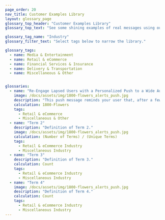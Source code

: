 ```yaml
---
page_order: 20
nav_title: Customer Examples Library
layout: glossary_page
glossary_top_header: "Customer Examples Library"
glossary_top_text: "See some shining examples of real messages using our Campaigns and Canvas tools!"

glossary_tag_name: "Industry"
glossary_filter_text: "Select tags below to narrow the library."

glossary_tags:
  - name: Media & Entertainment
  - name: Retail & eCommerce
  - name: Financial Services & Insurance
  - name: Delivery & Transportation
  - name: Miscellaneous & Other


glossaries:
  - name: "Re-Engage Lapsed Users with a Personalized Push to a Wide Audience"
    image: /docs/assets/img/1800-flowers_alerts_push.jpg
    description: "This push message reminds your user that, after a few weeks of no purchases or between holidays, there are still flowers just waiting to be bought! Who cares who they're for - there is no need for a special occasion! Treat your self. <br> As you can see, this message uses personalization and emojis to really connect with customers."
    calculation: 1800-Flowers
    tags:
      - Retail & eCommerce
      - Miscellaneous & Other
  - name: "Term 2"
    description: "Definition of Term 2."
    image: /docs/assets/img/1800-flowers_alerts_push.jpg
    calculation: (Number of Terms) / (Unique Terms)
    tags:
      - Retail & eCommerce Industry
      - Miscellaneous Industry
  - name: "Term 3"
    description: "Definition of Term 3."
    calculation: Count
    tags:
      - Retail & eCommerce Industry
      - Miscellaneous Industry
  - name: "Term 4"
    image: /docs/assets/img/1800-flowers_alerts_push.jpg
    description: "Definition of Term 4."
    calculation: Count
    tags:
      - Retail & eCommerce Industry
      - Miscellaneous Industry
---
```

